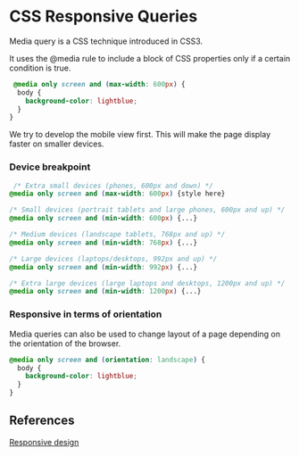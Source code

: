 # CSS Responsive Queries

Media query is a CSS technique introduced in CSS3.

It uses the @media rule to include a block of CSS properties only if a certain condition is true.

```css
 @media only screen and (max-width: 600px) {
  body {
    background-color: lightblue;
  }
}
```

We try to develop the mobile view first. This will make the page display faster on smaller devices.

### Device breakpoint

```css
 /* Extra small devices (phones, 600px and down) */
@media only screen and (max-width: 600px) {style here}

/* Small devices (portrait tablets and large phones, 600px and up) */
@media only screen and (min-width: 600px) {...}

/* Medium devices (landscape tablets, 768px and up) */
@media only screen and (min-width: 768px) {...}

/* Large devices (laptops/desktops, 992px and up) */
@media only screen and (min-width: 992px) {...}

/* Extra large devices (large laptops and desktops, 1200px and up) */
@media only screen and (min-width: 1200px) {...} 
```

### Responsive in terms of orientation 

Media queries can also be used to change layout of a page depending on the orientation of the browser.
```css
@media only screen and (orientation: landscape) {
  body {
    background-color: lightblue;
  }
}
```


## References

[Responsive design][def]

[def]: https://www.w3schools.com/css/css_rwd_mediaqueries.asp